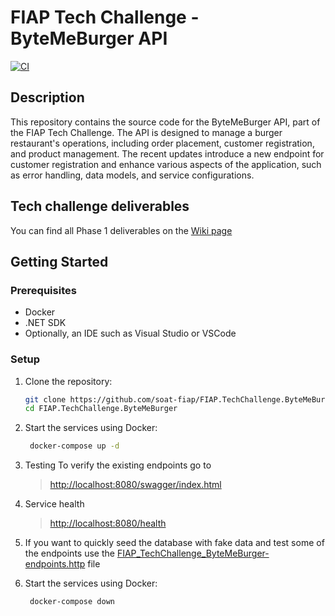 # FIAP Tech Challenge - ByteMeBurger API

[![CI](https://github.com/soat-fiap/FIAP.TechChallenge.ByteMeBurger/actions/workflows/dotnet.yml/badge.svg?branch=main)](https://github.com/soat-fiap/FIAP.TechChallenge.ByteMeBurger/actions/workflows/dotnet.yml)

## Description
This repository contains the source code for the ByteMeBurger API, part of the FIAP Tech Challenge. The API is designed to manage a burger restaurant's operations, including order placement, customer registration, and product management. The recent updates introduce a new endpoint for customer registration and enhance various aspects of the application, such as error handling, data models, and service configurations.

## Tech challenge deliverables
You can find all Phase 1 deliverables on the [Wiki page](https://github.com/soat-fiap/FIAP.TechChallenge.ByteMeBurger/wiki)

## Getting Started

### Prerequisites
- Docker
- .NET SDK
- Optionally, an IDE such as Visual Studio or VSCode

### Setup
1. Clone the repository:
   ```bash
   git clone https://github.com/soat-fiap/FIAP.TechChallenge.ByteMeBurger.git
   cd FIAP.TechChallenge.ByteMeBurger
    ```

2. Start the services using Docker:

   ```bash
    docker-compose up -d
   ```
3. Testing
  To verify the existing endpoints go to 

   > [http://localhost:8080/swagger/index.html](http://localhost:8080/swagger/index.html)

4. Service health
   > [http://localhost:8080/health](http://localhost:8080/health)
   
5. If you want to quickly seed the database with fake data and test some of the endpoints use the [FIAP_TechChallenge_ByteMeBurger-endpoints.http](FIAP_TechChallenge_ByteMeBurger-endpoints.http) file

6. Start the services using Docker:

   ```bash
    docker-compose down
   ```
   
